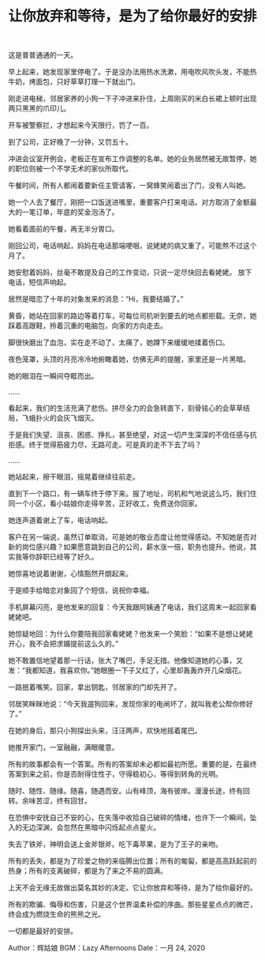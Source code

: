 # 让你放弃和等待，是为了给你最好的安排

<br>

这是普普通通的一天。

早上起来，她发现家里停电了。于是没办法用热水洗漱，用电吹风吹头发，不能热牛奶，烤面包，只好草草打理一下就出门。

刚走进电梯，邻居家养的小狗一下子冲进来扑住，上周刚买的米白长裙上顿时出现两只黑黑的爪印儿。

开车被警察拦，才想起来今天限行，罚了一百。

到了公司，正好晚了一分钟，又罚五十。

冲进会议室开例会，老板正在宣布工作调整的名单。她的业务居然被无故暂停，她的职位则被一个不学无术的家伙所取代。

午餐时间，所有人都闹着要新任主管请客，一窝蜂笑闹着出了门，没有人叫她。

她一个人去了餐厅，刚把一口饭送进嘴里，重要客户打来电话。对方取消了金额最大的一笔订单，年底的奖金泡汤了。

她看着面前的午餐，再无半分胃口。

刚回公司，电话响起，妈妈在电话那端哽咽，说姥姥的病又重了，可能熬不过这个月了。

她安慰着妈妈，丝毫不敢提及自己的工作变动，只说一定尽快回去看姥姥。
放下电话，短信声响起。

居然是暗恋了十年的对象发来的消息：“Hi，我要结婚了。”

黄昏，她站在回家的路边等着打车，可每位司机听到要去的地点都拒载。无奈，她踩着高跟鞋，拎着沉重的电脑包，向家的方向走去。

脚很快磨出了血泡，实在走不动了，太痛了，她蹲下来缓缓地揉着伤口。

夜色笼罩，头顶的月亮冷冷地俯瞰着她，仿佛无声的提醒，家里还是一片黑暗。

她的眼泪在一瞬间夺眶而出。

……

看起来，我们的生活充满了悲伤。拼尽全力的会急转直下，刻骨铭心的会草草结局，飞蛾扑火的会灰飞烟灭。

于是我们失望、沮丧、困惑、挣扎，甚至绝望，对这一切产生深深的不信任感与抗拒感。终于觉得筋疲力尽，无路可走。可是真的走不下去了吗？

……

她站起来，擦干眼泪，摇晃着继续往前走。

直到下一个路口，有一辆车终于停下来。报了地址，司机和气地说这么巧，我们住同一个小区，看小姑娘你走得辛苦，正好收工，免费送你回家。

她连声道着谢上了车，电话响起。

客户在另一端说，虽然订单取消，可是她的敬业态度让他觉得感动。不知她是否对新的岗位感兴趣？如果愿意跳到自己的公司，薪水涨一倍，职务也提升。他说，其实我等你辞职已经等了好久。

她惊喜地说着谢谢，心情豁然开朗起来。

于是顺手给暗恋对象回了个短信，说祝你幸福。

手机屏幕闪亮，是他发来的回复：今天我跟阿姨通了电话，我们这周末一起回家看姥姥吧。

她惊疑地回：为什么你要陪我回家看姥姥？他发来一个笑脸：“如果不是想让姥姥开心，我不会把求婚提前这么久的。”

她不敢置信地望着那一行话，张大了嘴巴，手足无措。他像知道她的心事，又发：“我都知道，我喜欢你。”她眼圈一下子又红了，心里却轰轰炸开几朵烟花。

一路抿着嘴笑。回家，拿出钥匙，邻居家的门却先开了。

邻居笑眯眯地说：“今天我遛狗回来，发现你家的电闸坏了，就叫我老公帮你修好了。”

在她的身后，那只小狗探出头来，汪汪两声，欢快地摇着尾巴。

她推开家门，一室融融，满眼暖意。

所有的故事都会有一个答案。所有的答案却未必都如最初所愿。重要的是，在最终答案到来之前，你是否耐得住性子，守得稳初心，等得到转角的光明。

随时、随性、随缘。随喜，随遇而安。山有峰顶，海有彼岸。漫漫长途，终有回转。余味苦涩，终有回甘。

在恐惧中安抚自己不安的心，在失落中收拾自己破碎的情绪，也许下一个瞬间，坠入的无边深渊，会忽然在黑暗中闪烁起点点星火。

失去了铁斧，神明会送上金斧银斧。吃下毒苹果，是为了王子的亲吻。

所有的丢失，都是为了珍爱之物的来临腾出位置；所有的匍匐，都是高高跃起前的热身；所有的支离破碎，都是为了来之不易的圆满。

上天不会无缘无故做出莫名其妙的决定。它让你放弃和等待，是为了给你最好的。

所有的欺骗、侮辱和伤害，只是这个世界温柔补偿的序曲。那些星星点点的微芒，终会成为燃烧生命的熊熊之光。

一切都是最好的安排。

Author：辉姑娘
BGM：Lazy Afternoons
Date：一月 24, 2020
